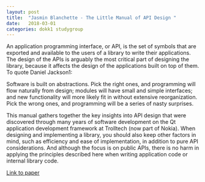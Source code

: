 ```yaml
---
layout: post
title:  "Jasmin Blanchette - The Little Manual of API Design "
date:   2018-03-01
categories: dokk1 studygroup
---
```


An application programming interface, or API, is the set of symbols that are
exported and available to the users of a library to write their applications.
The design of the APIs is arguably the most critical part of designing the
library, because it affects the design of the applications built on top of
them. To quote Daniel Jackson1:

Software is built on abstractions. Pick the right ones, and programming will
flow naturally from design; modules will have small and simple interfaces; and
new functionality will more likely fit in without extensive reorganization.
Pick the wrong ones, and programming will be a series of nasty surprises.

This manual gathers together the key insights into API design that were
discovered through many years of software development on the Qt application
development framework at Trolltech (now part of Nokia). When designing and
implementing a library, you should also keep other factors in mind, such as
efficiency and ease of implementation, in addition to pure API considerations.
And although the focus is on public APIs, there is no harm in applying the
principles described here when writing application code or internal library
code. 

[Link to paper](https://github.com/papers-we-love/papers-we-love/blob/master/design/out-of-the-tar-pit.pdf)
